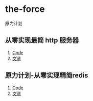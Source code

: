 # the-force
原力计划

## 从零实现最简 http 服务器

1. [Code](https://github.com/TrumanDu/the-force/tree/main/simple-httpd)
2. [文章](http://blog.trumandu.top/2023/03/26/%E5%8E%9F%E5%8A%9B%E8%AE%A1%E5%88%92-%E4%BB%8E%E9%9B%B6%E5%AE%9E%E7%8E%B0%E6%9C%80%E7%AE%80-http-%E6%9C%8D%E5%8A%A1%E5%99%A8/)

## 原力计划-从零实现精简redis

1. [Code](https://github.com/TrumanDu/the-force/tree/main/gocache)
2. [文章]()